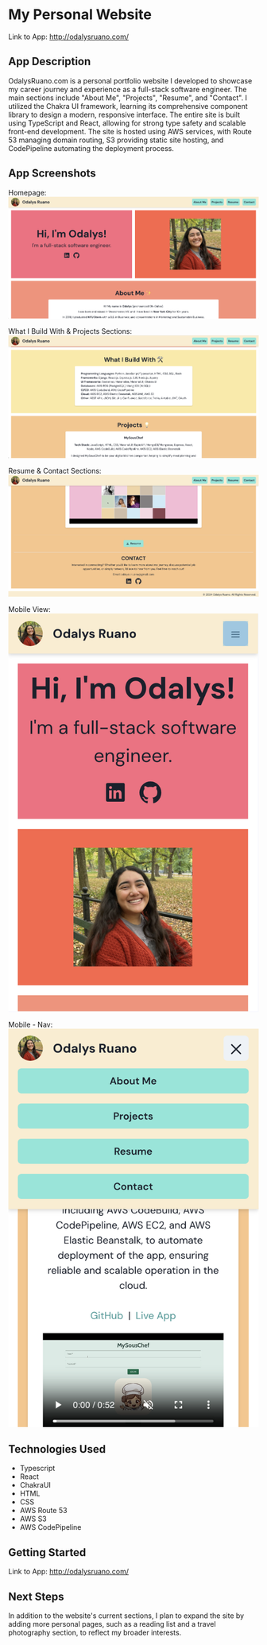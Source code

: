 # My Personal Website
Link to App: http://odalysruano.com/

## App Description
OdalysRuano.com is a personal portfolio website I developed to showcase my career journey and experience as a full-stack software engineer. The main sections include "About Me", "Projects", "Resume", and "Contact". I utilized the Chakra UI framework, learning its comprehensive component library to design a modern, responsive interface. The entire site is built using TypeScript and React, allowing for strong type safety and scalable front-end development. The site is hosted using AWS services, with Route 53 managing domain routing, S3 providing static site hosting, and CodePipeline automating the deployment process.

## App Screenshots
Homepage:
![Screenshot_1](screenshots/homepage.png)

What I Build With & Projects Sections:
![Screenshot_2](screenshots/projects.png)

Resume & Contact Sections:
![Screenshot_3](screenshots/resume_contact.png)

Mobile View:
![Screenshot_4](screenshots/mobile1.png)

Mobile - Nav:
![Screenshot_5](screenshots/mobile2.png)

## Technologies Used
- Typescript
- React
- ChakraUI
- HTML
- CSS
- AWS Route 53
- AWS S3
- AWS CodePipeline

## Getting Started
Link to App: http://odalysruano.com/

## Next Steps
In addition to the website's current sections, I plan to expand the site by adding more personal pages, such as a reading list and a travel photography section, to reflect my broader interests.
